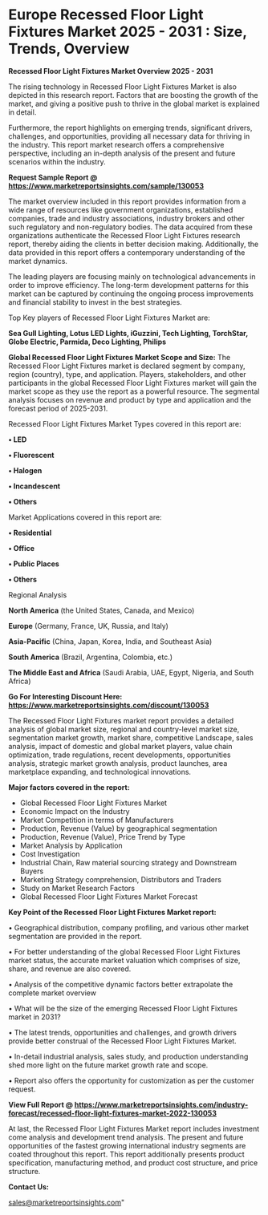 # Europe Recessed Floor Light Fixtures Market 2025 - 2031 : Size, Trends, Overview

<Strong> Recessed Floor Light Fixtures Market Overview 2025 - 2031</strong>

The rising technology in Recessed Floor Light Fixtures Market is also depicted in this research report. Factors that are boosting the growth of the market, and giving a positive push to thrive in the global market is explained in detail.

Furthermore, the report highlights on emerging trends, significant drivers, challenges, and opportunities, providing all necessary data for thriving in the industry. This report market research offers a comprehensive perspective, including an in-depth analysis of the present and future scenarios within the industry.

<strong>Request Sample Report @ <a href=https://www.marketreportsinsights.com/sample/130053>https://www.marketreportsinsights.com/sample/130053</a></strong>

The market overview included in this report provides information from a wide range of resources like government organizations, established companies, trade and industry associations, industry brokers and other such regulatory and non-regulatory bodies. The data acquired from these organizations authenticate the Recessed Floor Light Fixtures research report, thereby aiding the clients in better decision making. Additionally, the data provided in this report offers a contemporary understanding of the market dynamics.

The leading players are focusing mainly on technological advancements in order to improve efficiency. The long-term development patterns for this market can be captured by continuing the ongoing process improvements and financial stability to invest in the best strategies.

Top Key players of Recessed Floor Light Fixtures Market are:

<strong>Sea Gull Lighting, Lotus LED Lights, iGuzzini, Tech Lighting, TorchStar, Globe Electric, Parmida, Deco Lighting, Philips</strong>

<strong><b>Global Recessed Floor Light Fixtures Market Scope and Size:</b></strong>
The Recessed Floor Light Fixtures market is declared segment by company, region (country), type, and application. Players, stakeholders, and other participants in the global Recessed Floor Light Fixtures market will gain the market scope as they use the report as a powerful resource. The segmental analysis focuses on revenue and product by type and application and the forecast period of 2025-2031.

Recessed Floor Light Fixtures Market Types covered in this report are:

<strong>• LED

• Fluorescent

• Halogen

• Incandescent

• Others</strong>

Market Applications covered in this report are:

<strong>• Residential

• Office

• Public Places

• Others</strong> 

Regional Analysis

<strong>North America</strong> (the United States, Canada, and Mexico)

<strong>Europe</strong> (Germany, France, UK, Russia, and Italy)

<strong>Asia-Pacific</strong> (China, Japan, Korea, India, and Southeast Asia)

<strong>South America</strong> (Brazil, Argentina, Colombia, etc.)

<strong>The Middle East and Africa</strong> (Saudi Arabia, UAE, Egypt, Nigeria, and South Africa)

<strong>Go For Interesting Discount Here: <a href=https://www.marketreportsinsights.com/discount/130053>https://www.marketreportsinsights.com/discount/130053</a></strong>

The Recessed Floor Light Fixtures market report provides a detailed analysis of global market size, regional and country-level market size, segmentation market growth, market share, competitive Landscape, sales analysis, impact of domestic and global market players, value chain optimization, trade regulations, recent developments, opportunities analysis, strategic market growth analysis, product launches, area marketplace expanding, and technological innovations.

<strong><b>Major factors covered in the report:</b></strong>
<ul>
  <li>Global Recessed Floor Light Fixtures Market </li>
  <li>Economic Impact on the Industry</li>
  <li>Market Competition in terms of Manufacturers</li>
  <li>Production, Revenue (Value) by geographical segmentation</li>
  <li>Production, Revenue (Value), Price Trend by Type</li>
  <li>Market Analysis by Application</li>
  <li>Cost Investigation</li>
  <li>Industrial Chain, Raw material sourcing strategy and Downstream Buyers</li>
  <li>Marketing Strategy comprehension, Distributors and Traders</li>
  <li>Study on Market Research Factors</li>
  <li>Global Recessed Floor Light Fixtures Market Forecast</li>
</ul>

<strong><b>Key Point of the Recessed Floor Light Fixtures Market report:</b></strong>

• Geographical distribution, company profiling, and various other market segmentation are provided in the report.

• For better understanding of the global Recessed Floor Light Fixtures market status, the accurate market valuation which comprises of size, share, and revenue are also covered.

• Analysis of the competitive dynamic factors better extrapolate the complete market overview

• What will be the size of the emerging Recessed Floor Light Fixtures market in 2031?

• The latest trends, opportunities and challenges, and growth drivers provide better construal of the Recessed Floor Light Fixtures Market.

• In-detail industrial analysis, sales study, and production understanding shed more light on the future market growth rate and scope.

• Report also offers the opportunity for customization as per the customer request.

<strong><b>View Full Report @ <a href=https://www.marketreportsinsights.com/industry-forecast/recessed-floor-light-fixtures-market-2022-130053>https://www.marketreportsinsights.com/industry-forecast/recessed-floor-light-fixtures-market-2022-130053</a></b></strong>


At last, the Recessed Floor Light Fixtures Market report includes investment come analysis and development trend analysis. The present and future opportunities of the fastest growing international industry segments are coated throughout this report. This report additionally presents product specification, manufacturing method, and product cost structure, and price structure.

<strong>Contact Us:</strong>

sales@marketreportsinsights.com"
